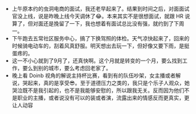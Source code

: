 - 上午原本约的虫洞电商的面试，我还老早起来了。结果到时间之后，对面面试官没上线，说是昨晚上线今天调休了😂。本来其实不是很想面试，就跟 HR 说算了，但对面还是挽留了一下，我也想着有面试总比没有强，就约到了下周一。
- 下午跑去五常社区服务中心，搞了下换驾照的体检。天气凉快起来了，回来的时候骑电动车的，刮着风真舒服。明天想出去玩一下，但好像又要下雨，是挺蛋疼的。
- 这一不小心就到了9月了，还真快啊。这个月就是转变的一个月，要么找到工作，要么到别的城市，要么考虑回老家了。
- 晚上看 Doinb 视角的解说主持杯比赛，看到有的队伍吵架，女主播或者解说，哭起来，真的是享受😎。至于道德压力之类的，我只是个乐子人观众，她哭泣既不是我引起的，也不是我能够安慰的，所以跟我无关。反而因为他们不是职业的主播，或者说没有可以的装或者演，流露出来的情感反而更真实，更让人动容